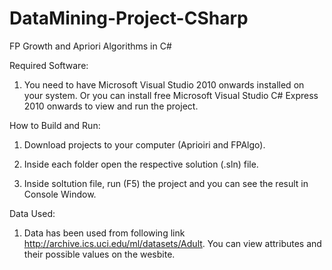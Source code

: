 DataMining-Project-CSharp
=========================

FP Growth and Apriori Algorithms in C#

Required Software:

1) You need to have Microsoft Visual Studio 2010 onwards installed on your system. Or you can install free Microsoft Visual Studio C# Express 2010 onwards to view and run the project.

How to Build and Run:

1) Download projects to your computer (Aprioiri and FPAlgo). 

2) Inside each folder open the respective solution (.sln) file. 

3) Inside soltution file, run (F5) the project and you can see the result in Console Window.

Data Used:

1) Data has been used from following link http://archive.ics.uci.edu/ml/datasets/Adult. You can view attributes and their possible values on the wesbite. 

